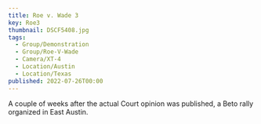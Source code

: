 ```yaml
---
title: Roe v. Wade 3
key: Roe3
thumbnail: DSCF5408.jpg
tags:
  - Group/Demonstration
  - Group/Roe-V-Wade
  - Camera/XT-4
  - Location/Austin
  - Location/Texas
published: 2022-07-26T00:00
---
```

A couple of weeks after the actual Court opinion was published, a Beto rally organized in East Austin.
